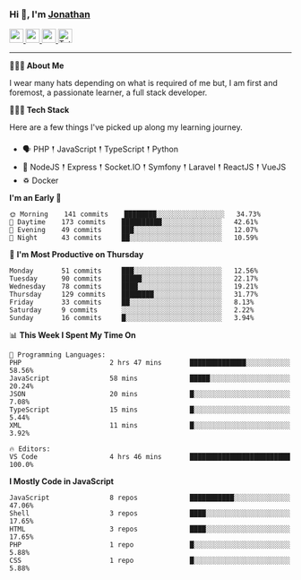 ### Hi 👋, I'm [Jonathan](https://jonathan-d.ch) 

<p>
  <a href="https://www.twitter.com/redkill2108">
    <img src="https://img.shields.io/badge/twitter-%231DA1F2.svg?&style=for-the-badge&logo=twitter&logoColor=white" height=25>
  </a>
  <a href="https://www.linkedin.com/in/jdebetaz">
    <img src="https://img.shields.io/badge/linkedin-%230077B5.svg?&style=for-the-badge&logo=linkedin&logoColor=white" height=25>
  </a>
  <a href="https://www.instagram.com/jdebetaz/">
    <img src="https://img.shields.io/badge/instagram-%23E4405F.svg?&style=for-the-badge&logo=instagram&logoColor=white" height=25>
  </a>
  <a href="https://wakatime.com/@5c95ead1-71ee-4ecc-9a32-6c2b293dd432">
    <img src="https://wakatime.com/badge/user/5c95ead1-71ee-4ecc-9a32-6c2b293dd432.svg?style=for-the-badge" height=25 alt="Total time coded since Aug 23 2019" />
  </a>
</p>

-------

**🙋🏻‍♂️ About Me** 

<p>I wear many hats depending on what is required of me but, I am first and foremost, a passionate learner, a full stack developer.</p>

**👨🏻‍💻 Tech Stack** 

<p>Here are a few things I've picked up along my learning journey.</p>

- 🗣 PHP 𒑰 JavaScript 𒑰 TypeScript 𒑰 Python
- 🎒 NodeJS 𒑰 Express 𒑰 Socket.IO 𒑰 Symfony 𒑰 Laravel 𒑰 ReactJS 𒑰 VueJS
- ♽ Docker

<!--START_SECTION:waka-->
**I'm an Early 🐤** 

```text
🌞 Morning    141 commits    ████████░░░░░░░░░░░░░░░░░   34.73% 
🌆 Daytime    173 commits    ██████████░░░░░░░░░░░░░░░   42.61% 
🌃 Evening    49 commits     ███░░░░░░░░░░░░░░░░░░░░░░   12.07% 
🌙 Night      43 commits     ██░░░░░░░░░░░░░░░░░░░░░░░   10.59%

```
📅 **I'm Most Productive on Thursday** 

```text
Monday       51 commits     ███░░░░░░░░░░░░░░░░░░░░░░   12.56% 
Tuesday      90 commits     █████░░░░░░░░░░░░░░░░░░░░   22.17% 
Wednesday    78 commits     ████░░░░░░░░░░░░░░░░░░░░░   19.21% 
Thursday     129 commits    ████████░░░░░░░░░░░░░░░░░   31.77% 
Friday       33 commits     ██░░░░░░░░░░░░░░░░░░░░░░░   8.13% 
Saturday     9 commits      ░░░░░░░░░░░░░░░░░░░░░░░░░   2.22% 
Sunday       16 commits     █░░░░░░░░░░░░░░░░░░░░░░░░   3.94%

```


📊 **This Week I Spent My Time On** 

```text
💬 Programming Languages: 
PHP                      2 hrs 47 mins       ██████████████░░░░░░░░░░░   58.56% 
JavaScript               58 mins             █████░░░░░░░░░░░░░░░░░░░░   20.24% 
JSON                     20 mins             █░░░░░░░░░░░░░░░░░░░░░░░░   7.08% 
TypeScript               15 mins             █░░░░░░░░░░░░░░░░░░░░░░░░   5.44% 
XML                      11 mins             █░░░░░░░░░░░░░░░░░░░░░░░░   3.92%

🔥 Editors: 
VS Code                  4 hrs 46 mins       █████████████████████████   100.0%

```

**I Mostly Code in JavaScript** 

```text
JavaScript               8 repos             ███████████░░░░░░░░░░░░░░   47.06% 
Shell                    3 repos             ████░░░░░░░░░░░░░░░░░░░░░   17.65% 
HTML                     3 repos             ████░░░░░░░░░░░░░░░░░░░░░   17.65% 
PHP                      1 repo              █░░░░░░░░░░░░░░░░░░░░░░░░   5.88% 
CSS                      1 repo              █░░░░░░░░░░░░░░░░░░░░░░░░   5.88%

```



<!--END_SECTION:waka-->
